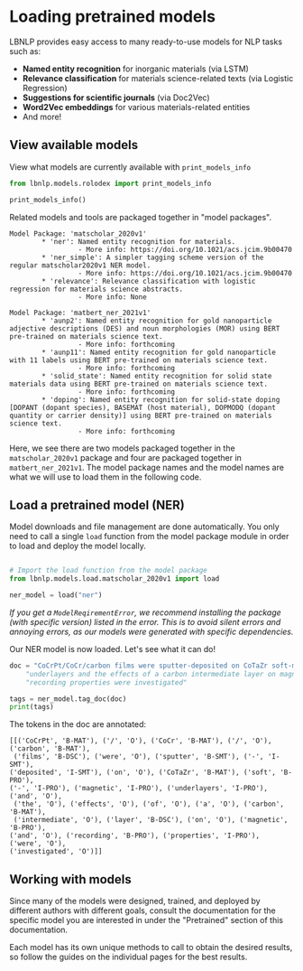 # Loading pretrained models


LBNLP provides easy access to many ready-to-use models for NLP tasks such as:

- **Named entity recognition** for inorganic materials (via LSTM)
- **Relevance classification** for materials science-related texts (via Logistic Regression)
- **Suggestions for scientific journals** (via Doc2Vec)
- **Word2Vec embeddings** for various materials-related entities
- And more!



## View available models

View what models are currently available with `print_models_info`
```python
from lbnlp.models.rolodex import print_models_info

print_models_info()
```


Related models and tools are packaged together in "model packages".


```stdout
Model Package: 'matscholar_2020v1'
        * 'ner': Named entity recognition for materials.
                 - More info: https://doi.org/10.1021/acs.jcim.9b00470
        * 'ner_simple': A simpler tagging scheme version of the regular matscholar2020v1 NER model.
                 - More info: https://doi.org/10.1021/acs.jcim.9b00470
        * 'relevance': Relevance classification with logistic regression for materials science abstracts.
                 - More info: None

Model Package: 'matbert_ner_2021v1'
        * 'aunp2': Named entity recognition for gold nanoparticle adjective descriptions (DES) and noun morphologies (MOR) using BERT pre-trained on materials science text.
                 - More info: forthcoming
        * 'aunp11': Named entity recognition for gold nanoparticle with 11 labels using BERT pre-trained on materials science text.
                 - More info: forthcoming
        * 'solid_state': Named entity recognition for solid state materials data using BERT pre-trained on materials science text.
                 - More info: forthcoming
        * 'doping': Named entity recognition for solid-state doping [DOPANT (dopant species), BASEMAT (host material), DOPMODQ (dopant quantity or carrier density)] using BERT pre-trained on materials science text.
                 - More info: forthcoming

```

Here, we see there are two models packaged together in the `matscholar_2020v1` package and four are packaged together in `matbert_ner_2021v1`. The model package names and the model names are what we will use to load them in the following code.

## Load a pretrained model (NER)

Model downloads and file management are done automatically. You only need to call a single `load` function from the model package module
in order to load and deploy the model locally.


```python

# Import the load function from the model package
from lbnlp.models.load.matscholar_2020v1 import load

ner_model = load("ner")
```


*If you get a `ModelReqirementError`, we recommend installing the package (with specific version) listed in the error. This is to avoid silent errors and annoying errors, as our models were generated with specific dependencies.*


Our NER model is now loaded. Let's see what it can do!

```python
doc = "CoCrPt/CoCr/carbon films were sputter-deposited on CoTaZr soft-magnetic"
    "underlayers and the effects of a carbon intermediate layer on magnetic and "
    "recording properties were investigated"

tags = ner_model.tag_doc(doc)
print(tags)
```


The tokens in the doc are annotated:
```
[[('CoCrPt', 'B-MAT'), ('/', 'O'), ('CoCr', 'B-MAT'), ('/', 'O'), ('carbon', 'B-MAT'),
 ('films', 'B-DSC'), ('were', 'O'), ('sputter', 'B-SMT'), ('-', 'I-SMT'),
('deposited', 'I-SMT'), ('on', 'O'), ('CoTaZr', 'B-MAT'), ('soft', 'B-PRO'),
('-', 'I-PRO'), ('magnetic', 'I-PRO'), ('underlayers', 'I-PRO'), ('and', 'O'),
 ('the', 'O'), ('effects', 'O'), ('of', 'O'), ('a', 'O'), ('carbon', 'B-MAT'),
 ('intermediate', 'O'), ('layer', 'B-DSC'), ('on', 'O'), ('magnetic', 'B-PRO'),
('and', 'O'), ('recording', 'B-PRO'), ('properties', 'I-PRO'), ('were', 'O'),
('investigated', 'O')]]
```

## Working with models


Since many of the models were designed, trained, and deployed by different authors with different goals, consult the documentation for the specific model you are interested in under the "Pretrained" section of this documentation.

Each model has its own unique methods to call to obtain the desired results, so follow the guides on the individual pages for the best results.
